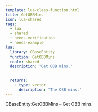 ```yaml
---
template: lua-class-function.html
title: GetOBBMins
icon: lua-shared
tags:
  - lua
  - shared
  - needs-verification
  - needs-example
lua:
  library: CBaseEntity
  function: GetOBBMins
  realm: shared
  description: "Get OBB mins."
  
  
  returns:
    - type: vector
      description: "The OBB mins."
---
```


<div class="lua__search__keywords">
CBaseEntity:GetOBBMins &#x2013; Get OBB mins.
</div>
